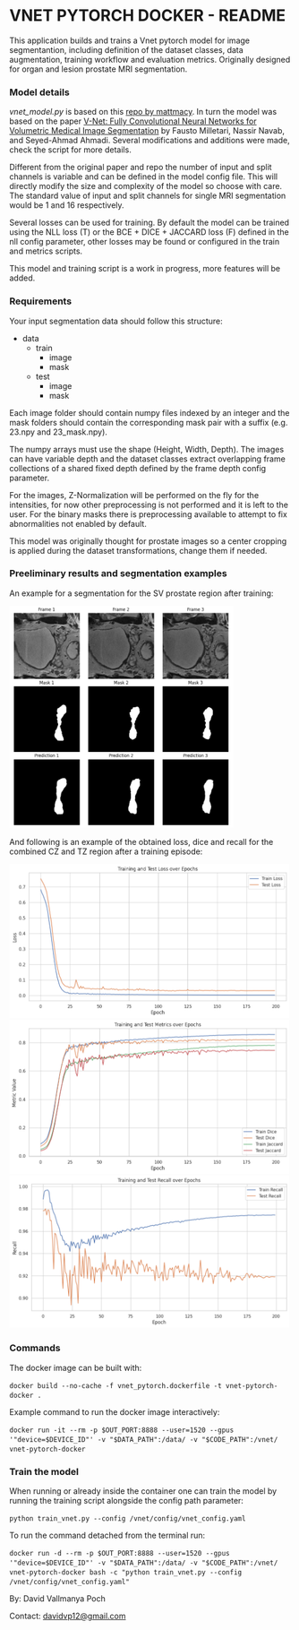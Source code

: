 # VNET PYTORCH DOCKER - README #

This application builds and trains a Vnet pytorch model for image segmentantion, including definition of the dataset classes, data augmentation, training workflow and evaluation metrics. Originally designed for organ and lesion prostate MRI segmentation.

### Model details ###

*vnet_model.py* is based on this [repo by mattmacy](https://github.com/mattmacy/vnet.pytorch). In turn the model was based on the paper [V-Net: Fully Convolutional Neural Networks for Volumetric Medical Image Segmentation](https://arxiv.org/abs/1606.04797) by Fausto Milletari, Nassir Navab, and Seyed-Ahmad Ahmadi. Several modifications and additions were made, check the script for more details.

Different from the original paper and repo the number of input and split channels is variable and can be defined in the model config file. This will directly modify the size and complexity of the model so choose with care. The standard value of input and split channels for single MRI segmentation would be 1 and 16 respectively.

Several losses can be used for training. By default the model can be trained using the NLL loss (T) or the BCE + DICE + JACCARD loss (F) defined in the nll config parameter, other losses may be found or configured in the train and metrics scripts.

This model and training script is a work in progress, more features will be added.

### Requirements ###

Your input segmentation data should follow this structure:

* data
    * train
        * image
        * mask  
    * test
        * image
        * mask
    
Each image folder should contain numpy files indexed by an integer and the mask folders should contain the corresponding mask pair with a suffix (e.g. 23.npy and 23_mask.npy).

The numpy arrays must use the shape (Height, Width, Depth). The images can have variable depth and the dataset classes extract overlapping frame collections of a shared fixed depth defined by the frame depth config parameter.

For the images, Z-Normalization will be performed on the fly for the intensities, for now other preprocessing is not performed and it is left to the user. For the binary masks there is preprocessing available to attempt to fix abnormalities not enabled by default.

This model was originally thought for prostate images so a center cropping is applied during the dataset transformations, change them if needed.

### Preeliminary results and segmentation examples

An example for a segmentation for the SV prostate region after training:

<img src="https://github.com//fabibombo/vnet_segmentation_docker/blob/main/pictures/example1.png?raw=true" alt="Segmentation Preview" width="400">

And following is an example of the obtained loss, dice and recall for the combined CZ and TZ region after a training episode:

<img src="https://github.com//fabibombo/vnet_segmentation_docker/blob/main/pictures/results1.png?raw=true" alt="Results Preview" width="500">

<img src="https://github.com//fabibombo/vnet_segmentation_docker/blob/main/pictures/results2.png?raw=true" alt="Results Preview" width="500">

<img src="https://github.com//fabibombo/vnet_segmentation_docker/blob/main/pictures/results3.png?raw=true" alt="Results Preview" width="500">

<!--- ![Segmentation Preview](https://github.com//fabibombo/vnet_segmentation_docker/blob/main/pictures/example1.png?raw=true) 

![Results Preview](https://github.com//fabibombo/vnet_segmentation_docker/blob/main/pictures/results1.png?raw=true)

![Results Preview](https://github.com//fabibombo/vnet_segmentation_docker/blob/main/pictures/results2.png?raw=true)

![Results Preview](https://github.com//fabibombo/vnet_segmentation_docker/blob/main/pictures/results3.png?raw=true) -->

### Commands ###

The docker image can be built with:

```docker build --no-cache -f vnet_pytorch.dockerfile -t vnet-pytorch-docker .```

Example command to run the docker image interactively:

```docker run -it --rm -p $OUT_PORT:8888 --user=1520 --gpus '"device=$DEVICE_ID"' -v "$DATA_PATH":/data/ -v "$CODE_PATH":/vnet/ vnet-pytorch-docker```

### Train the model ###

When running or already inside the container one can train the model by running the training script alongside the config path parameter:

```python train_vnet.py --config /vnet/config/vnet_config.yaml```

To run the command detached from the terminal run:

```docker run -d --rm -p $OUT_PORT:8888 --user=1520 --gpus '"device=$DEVICE_ID"' -v "$DATA_PATH":/data/ -v "$CODE_PATH":/vnet/ vnet-pytorch-docker bash -c "python train_vnet.py --config /vnet/config/vnet_config.yaml"```


By: David Vallmanya Poch

Contact: davidvp12@gmail.com
